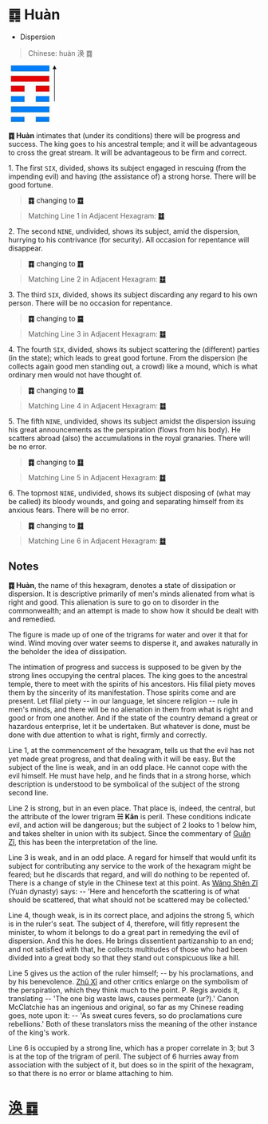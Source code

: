 # ䷺ Huàn

* Dispersion

> Chinese: huàn 涣 ䷺

<a id="p-194"/>

<img src="shapes/59.10.jpg" width="101" alt="涣">

**䷺ Huàn** intimates that (under its conditions) there will be progress and success. The king goes to his ancestral temple; and it will be advantageous to cross the great stream. It will be advantageous to be firm and correct.

1.<a id="59.1"/> The first `SIX`, divided, shows its subject engaged in rescuing (from the impending evil) and having (the assistance of) a strong horse. There will be good fortune.

> **䷺** changing to [**䷼**](e4b8ade5ad9azhongfu.md#60.1)

> Matching Line 1 in Adjacent Hexagram: [**䷻**](e88a82jie.md#60.1)

2.<a id="59.2"/> The second `NINE`, undivided, shows its subject, amid the dispersion, hurrying to his contrivance (for security). All occasion for repentance will disappear.

> **䷺** changing to [**䷓**](e8a782guan.md#20.2)

> Matching Line 2 in Adjacent Hexagram: [**䷻**](e88a82jie.md#60.2)

<a id="p-195"/>

3.<a id="59.3"/> The third `SIX`, divided, shows its subject discarding any regard to his own person. There will be no occasion for repentance.

> **䷺** changing to [**䷸**](e5b7bdxun.md#57.3)

> Matching Line 3 in Adjacent Hexagram: [**䷻**](e88a82jie.md#60.3)

4.<a id="59.4"/> The fourth `SIX`, divided, shows its subject scattering the (different) parties (in the state); which leads to great good fortune. From the dispersion (he collects again good men standing out, a crowd) like a mound, which is what ordinary men would not have thought of.

> **䷺** changing to [**䷅**](e8aebcsong.md#6.4)

> Matching Line 4 in Adjacent Hexagram: [**䷻**](e88a82jie.md#60.4)

5.<a id="59.5"/> The fifth `NINE`, undivided, shows its subject amidst the dispersion issuing his great announcements as the perspiration (flows from his body). He scatters abroad (also) the accumulations in the royal granaries. There will be no error.

> **䷺** changing to [**䷃**](e89299meng.md#4.5)

> Matching Line 5 in Adjacent Hexagram: [**䷻**](e88a82jie.md#60.5)

<a id="p-196"/>

6.<a id="59.6"/> The topmost `NINE`, undivided, shows its subject disposing of (what may be called) its bloody wounds, and going and separating himself from its anxious fears. There will be no error.

> **䷺** changing to [**䷜**](e59d8ekan.md#29.6)

> Matching Line 6 in Adjacent Hexagram: [**䷻**](e88a82jie.md#60.6)

## Notes

**䷺ Huàn**, the name of this hexagram, denotes a state of dissipation or dispersion. It is descriptive primarily of men's minds alienated from what is right and good. This alienation is sure to go on to disorder in the commonwealth; and an attempt is made to show how it should be dealt with and remedied.

The figure is made up of one of the trigrams for water and over it that for wind. Wind moving over water seems to disperse it, and awakes naturally in the beholder the idea of dissipation.

The intimation of progress and success is supposed to be given by the strong lines occupying the central places. The king goes to the ancestral temple, there to meet with the spirits of his ancestors. His filial piety moves them by the sincerity of its manifestation. Those spirits come and are present. Let filial piety -- in our language, let sincere religion -- rule in men's minds, and there will be no alienation in them from what is right and good or from one another. And if the state of the country demand a great or hazardous enterprise, let it be undertaken. But whatever is done, must be done with due attention to what is right, firmly and correctly.

Line 1, at the commencement of the hexagram, tells us that the evil has not yet made great progress, and that dealing with it will be easy. But the subject of the line is weak, and in an odd place. He cannot cope with the evil himself. He must have help, and he finds that in a strong horse, which description is understood to be symbolical of the subject of the strong second line.

Line 2 is strong, but in an even place. That place is, indeed, the central, but the attribute of the lower trigram **☵ Kǎn** is peril. These conditions indicate evil, and action will be dangerous; but the subject of 2 looks to 1 below him, and takes shelter in union with its subject. Since the commentary of [Guǎn Zǐ](https://en.wikipedia.org/wiki/Guanzi_(text)), this has been the interpretation of the line.

Line 3 is weak, and in an odd place. A regard for himself that would unfit its subject for contributing any service to the work of the hexagram might be feared; but he discards that regard, and will do nothing to be repented of. There is a change of style in the Chinese text at this point. As [Wáng Shēn Zǐ](https://ctext.org/searchbooks.pl?if=en&author=王申子&remap=gb) (Yuán dynasty) says: -- 'Here and henceforth the scattering is of what should be scattered, that what should not be scattered may be collected.'

Line 4, though weak, is in its correct place, and adjoins the strong 5, which is in the ruler's seat. The subject of 4, therefore, will fitly represent the minister, to whom it belongs to do a great part in remedying the evil of dispersion. And this he does. He brings dissentient partizanship to an end; and not satisfied with that, he collects multitudes of those who had been divided into a great body so that they stand out conspicuous like a hill.

Line 5 gives us the action of the ruler himself; -- by his proclamations, and by his benevolence. [Zhū Xī](https://en.wikipedia.org/wiki/Zhu_Xi) and other critics enlarge on the symbolism of the perspiration, which they think much to the point. P. Regis avoids it, translating -- 'The one big waste laws, causes permeate (ur?).' Canon McClatchie has an ingenious and original, so far as my Chinese reading goes, note upon it: -- 'As sweat cures fevers, so do proclamations cure rebellions.' Both of these translators miss the meaning of the other instance of the king's work.

Line 6 is occupied by a strong line, which has a proper correlate in 3; but 3 is at the top of the trigram of peril. The subject of 6 hurries away from association with the subject of it, but does so in the spirit of the hexagram, so that there is no error or blame attaching to him.

# [涣 ䷺](e6b6a3huan_cn.md)
